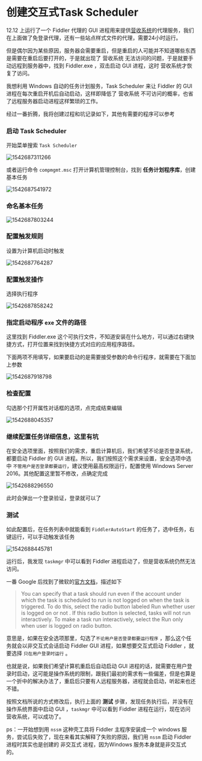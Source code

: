 # 创建交互式Task Scheduler

12.12 上运行了一个 Fiddler 代理的 GUI 进程用来提供[营收系统](hbtsoft.wohitech.com/commin/main)的代理服务，我们在上面做了免登录代理，还有一些站点样式文件的代理，需要24小时运行。

但是偶尔因为某些原因，服务器会需要重启，但是重启的人可能并不知道哪些东西是需要在重启后要打开的，于是就出现了 营收系统 无法访问的问题，于是就要手动远程到服务器中，找到 Fiddler.exe ，双击启动 GUI 进程，这时 营收系统才恢复了访问。

我想利用 Windows 自动的任务计划服务，Task Scheduler 来让 Fiddler 的 GUI  进程在每次重启开机后自动启动，这样即降低了 营收系统 不可访问的概率，也省了远程服务器启动进程这样繁琐的工作。

经过一番折腾，我将创建过程和坑记录如下，其他有需要的程序可以参考

### 启动 Task Scheduler

开始菜单搜索 `Task Scheduler` 

![1542687311266](./创建交互式Windows任务计划/1542687311266.png)

或者运行命令 `compmgmt.msc` 打开计算机管理控制台，找到 **任务计划程序库**，创建基本任务

![1542687541972](./创建交互式Windows任务计划/1542687541972.png)

### 命名基本任务

![1542687803244](./创建交互式Windows任务计划/1542687803244.png)  

### 配置触发规则

设置为计算机启动时触发

![1542687764287](./创建交互式Windows任务计划/1542687764287.png) 

### 配置触发操作

选择执行程序

![1542687858242](./创建交互式Windows任务计划/1542687858242.png) 

### 指定启动程序 `exe` 文件的路径

这里找到 Fiddler.exe 这个可执行文件，不知道安装在什么地方，可以通过右键快捷方式，打开位置来找到快捷方式对应的应用程序路径。

下面两项不用填写，如果要启动的是需要接受参数的命令行程序，就需要在下面加上参数

![1542687918798](./创建交互式Windows任务计划/1542687918798.png) 

### 检查配置

勾选那个打开属性对话框的选项，点完成结束编辑

![1542688045357](./创建交互式Windows任务计划/1542688045357.png) 

### 继续配置任务详细信息，这里有坑

在安全选项里面，按照我们的需求，重启计算机后，我们希望不论是否登录系统，都要启动 Fiddler 的 GUI 进程。所以，我们按照这个需求来设置，安全选项中选中 `不管用户是否登录都要运行`，建议使用最高权限运行，配置使用 Windows Server 2016。其他配置这里暂不修改，点确定完成

![1542688296550](./创建交互式Windows任务计划/1542688296550.png) 

此时会弹出一个登录验证，登录就可以了

### 测试

如此配置后，在任务列表中就能看到 `FiddlerAutoStart` 的任务了，选中任务，右键运行，可以手动触发该任务

![1542688445781](./创建交互式Windows任务计划/1542688445781.png) 

运行后，我发现 `taskmgr` 中可以看到 Fiddler 进程启动了，但是营收系统仍然无法访问。

一番 Google 后找到了微软的[官方文档](https://docs.microsoft.com/en-us/previous-versions/windows/it-pro/windows-server-2008-R2-and-2008/cc722152(v=ws.11))，描述如下 

>You can specify that a task should run even if the account under which the task is scheduled to run is not logged on when the task is triggered. To do this, select the radio button labeled Run whether user is logged on or not . If this radio button is selected, tasks will not run interactively. To make a task run interactively, select the Run only when user is logged on radio button.

意思是，如果在安全选项那里，勾选了`不论用户是否登录都要运行程序` ，那么这个任务就会以非交互式会话启动 Fiddler GUI 进程，如果想要交互式启动 Fiddler ，就要选择 `只在用户登录时运行` 。

也就是说，如果我们希望计算机重启后自动启动 GUI 进程的话，就需要在用户登录时启动，这可能是操作系统的限制，跟我们最初的需求有一些偏差，但是也算是一个折中的解决办法了，重启后只要有人远程服务器，进程就会启动，听起来也还不错。

按照文档所说的方式修改后，执行上面的 **测试** 步骤，发现任务执行后，并没有在操作系统界面中启动 GUI ，`taskmgr` 中可以看到 Fiddler 进程在运行，现在访问 营收系统，可以成功了。



ps：一开始想到用 `nssm` 这种壳工具将 Fiddler 主程序安装成一个 windows 服务，尝试后失败了，现在来看其实解释了失败的原因，我们用 `nssm` 启动 Fiddler 进程时其实也是创建的 非交互式 进程，因为Windows 服务本身就是非交互式的。